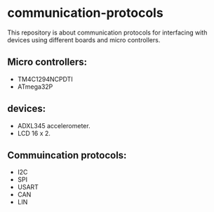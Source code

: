 # communication-protocols
This repository is about communication protocols for interfacing with devices using different boards and micro controllers.

## Micro controllers: 
- TM4C1294NCPDTI
- ATmega32P

## devices:
- ADXL345 accelerometer.
- LCD 16 x 2.

## Commuincation protocols:
- I2C
- SPI
- USART
- CAN
- LIN
